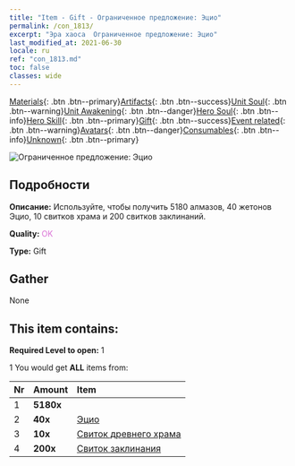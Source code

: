 ```yaml
---
title: "Item - Gift - Ограниченное предложение: Эцио"
permalink: /con_1813/
excerpt: "Эра хаоса  Ограниченное предложение: Эцио"
last_modified_at: 2021-06-30
locale: ru
ref: "con_1813.md"
toc: false
classes: wide
---
```

 [Materials](/ItemsRU/){: .btn .btn--primary}[Artifacts](/ItemsRU/Artifacts/){: .btn .btn--success}[Unit Soul](/ItemsRU/UnitSoul/){: .btn .btn--warning}[Unit Awakening](/ItemsRU/UnitAwakening/){: .btn .btn--danger}[Hero Soul](/ItemsRU/HeroSoul/){: .btn .btn--info}[Hero Skill](/ItemsRU/HeroSkill/){: .btn .btn--primary}[Gift](/ItemsRU/Gift/){: .btn .btn--success}[Event related](/ItemsRU/Events/){: .btn .btn--warning}[Avatars](/ItemsRU/Avatars/){: .btn .btn--danger}[Consumables](/ItemsRU/Consumables/){: .btn .btn--info}[Unknown](/ItemsRU/Unknown/){: .btn .btn--primary}

 ![Ограниченное предложение: Эцио](/images/t/i_907435.png)

## Подробности
 **Описание:** Используйте, чтобы получить 5180 алмазов, 40 жетонов Эцио, 10 свитков храма и 200 свитков заклинаний.

 **Quality:** <span style="color: #DA70D6">OK</span>

 **Type:** Gift

## Gather

  None

## This item contains:

 **Required Level to open:** 1

 1 You would get **ALL** items  from:

  | Nr | Amount |     Item    |
  |:---|:-------|:------------|
  | 1 |  **5180x** | <i class="fas fa-gem"/> |  | 
  | 2 |  **40x** | [Эцио](/ItemsRU/her_398/) |  | 
  | 3 |  **10x** | [Свиток древнего храма](/ItemsRU/con_697/) |  | 
  | 4 |  **200x** | [Свиток заклинания](/ItemsRU/con_694/) |  | 
